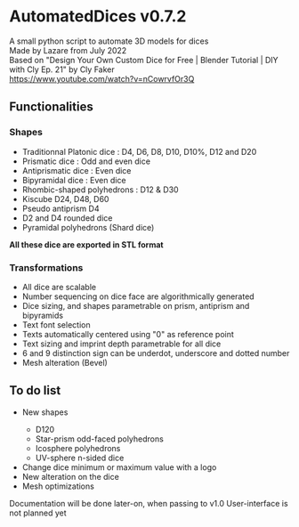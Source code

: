 # AutomatedDices v0.7.2
A small python script to automate 3D models for dices<br/>
Made by Lazare from July 2022<br/>
Based on "Design Your Own Custom Dice for Free | Blender Tutorial | DIY with Cly Ep. 21" by Cly Faker<br/>
https://www.youtube.com/watch?v=nCowrvfOr3Q<br/>

<h2>Functionalities</h2>
<h3>Shapes</h3>
<ul>
  <li>Traditionnal Platonic dice : D4, D6, D8, D10, D10%, D12 and D20</li>
  <li>Prismatic dice : Odd and even dice</li>
  <li>Antiprismatic dice : Even dice</li>
  <li>Bipyramidal dice : Even dice</li>
  <li>Rhombic-shaped polyhedrons : D12 & D30</li>
  <li>Kiscube D24, D48, D60</li>
  <li>Pseudo antiprism D4</li>
  <li>D2 and D4 rounded dice</li>
  <li>Pyramidal polyhedrons (Shard dice)</li>
</ul>
<b>All these dice are exported in STL format</b>
<h3>Transformations</h3>
<ul>
  <li>All dice are scalable</li>
  <li>Number sequencing on dice face are algorithmically generated</li>
  <li>Dice sizing, and shapes parametrable on prism, antiprism and bipyramids</li>
  <li>Text font selection</li>
  <li>Texts automatically centered using "0" as reference point</li>
  <li>Text sizing and imprint depth parametrable for all dice</li>
  <li>6 and 9 distinction sign can be underdot, underscore and dotted number</li>
  <li>Mesh alteration (Bevel)</li>
</ul>

<h2>To do list</h2>
<ul>
  <li>New shapes</li>
  <ul>
    <li>D120</li>
    <li>Star-prism odd-faced polyhedrons</li>
    <li>Icosphere polyhedrons</li>
    <li>UV-sphere n-sided dice</li>
  </ul>
  <li>Change dice minimum or maximum value with a logo</li>
  <li>New alteration on the dice</li>
  <li>Mesh optimizations</li>
</ul>

Documentation will be done later-on, when passing to v1.0
User-interface is not planned yet
